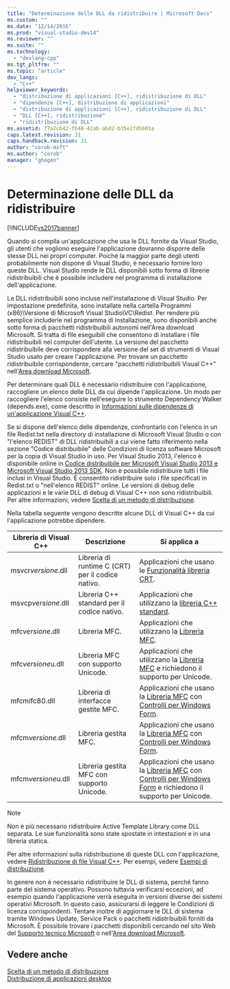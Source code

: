 ```yaml
---
title: "Determinazione delle DLL da ridistribuire | Microsoft Docs"
ms.custom: ""
ms.date: "12/14/2016"
ms.prod: "visual-studio-dev14"
ms.reviewer: ""
ms.suite: ""
ms.technology: 
  - "devlang-cpp"
ms.tgt_pltfrm: ""
ms.topic: "article"
dev_langs: 
  - "C++"
helpviewer_keywords: 
  - "distribuzione di applicazioni [C++], ridistribuzione di DLL"
  - "dipendenze [C++], distribuzione di applicazioni"
  - "distribuzione di applicazioni [C++], ridistribuzione di DLL"
  - "DLL [C++], ridistribuzione"
  - "ridistribuzione di DLL"
ms.assetid: f7a2cb42-fb48-42ab-abd2-b35e2fd5601a
caps.latest.revision: 31
caps.handback.revision: 31
author: "corob-msft"
ms.author: "corob"
manager: "ghogen"
---
```

# Determinazione delle DLL da ridistribuire
[!INCLUDE[vs2017banner](../assembler/inline/includes/vs2017banner.md)]

Quando si compila un'applicazione che usa le DLL fornite da Visual Studio, gli utenti che vogliono eseguire l'applicazione dovranno disporre delle stesse DLL nei propri computer.  Poiché la maggior parte degli utenti probabilmente non dispone di Visual Studio, è necessario fornire loro queste DLL.  Visual Studio rende le DLL disponibili sotto forma di librerie ridistribuibili che è possibile includere nel programma di installazione dell'applicazione.  
  
 Le DLL ridistribuibili sono incluse nell'installazione di Visual Studio.  Per impostazione predefinita, sono installate nella cartella Programmi \(x86\)\\Versione di Microsoft Visual Studio\\VC\\Redist.  Per rendere più semplice includerle nel programma di installazione, sono disponibili anche sotto forma di pacchetti ridistribuibili autonomi nell'Area download Microsoft.  Si tratta di file eseguibili che consentono di installare i file ridistribuibili nel computer dell'utente.  La versione del pacchetto ridistribuibile deve corrispondere alla versione del set di strumenti di Visual Studio usato per creare l'applicazione.  Per trovare un pacchetto ridistribuibile corrispondente, cercare "pacchetti ridistribuibili Visual C\+\+" nell'[Area download Microsoft](http://go.microsoft.com/fwlink/p/?LinkId=158431).  
  
 Per determinare quali DLL è necessario ridistribuire con l'applicazione, raccogliere un elenco delle DLL da cui dipende l'applicazione.  Un modo per raccogliere l'elenco consiste nell'eseguire lo strumento Dependency Walker \(depends.exe\), come descritto in [Informazioni sulle dipendenze di un'applicazione Visual C\+\+](../ide/understanding-the-dependencies-of-a-visual-cpp-application.md).  
  
 Se si dispone dell'elenco delle dipendenze, confrontarlo con l'elenco in un file Redist.txt nella directory di installazione di Microsoft Visual Studio o con "l'elenco REDIST" di DLL ridistribuibili a cui viene fatto riferimento nella sezione "Codice distribuibile" delle Condizioni di licenza software Microsoft per la copia di Visual Studio in uso.  Per Visual Studio 2013, l'elenco è disponibile online in [Codice distribuibile per Microsoft Visual Studio 2013 e Microsoft Visual Studio 2013 SDK](http://go.microsoft.com/fwlink/p/?LinkId=313603).  Non è possibile ridistribuire tutti i file inclusi in Visual Studio. È consentito ridistribuire solo i file specificati in Redist.txt o "nell'elenco REDIST" online. Le versioni di debug delle applicazioni e le varie DLL di debug di Visual C\+\+ non sono ridistribuibili.  Per altre informazioni, vedere [Scelta di un metodo di distribuzione](../ide/choosing-a-deployment-method.md).  
  
 Nella tabella seguente vengono descritte alcune DLL di Visual C\+\+ da cui l'applicazione potrebbe dipendere.  
  
|Libreria di Visual C\+\+|Descrizione|Si applica a|  
|------------------------------|-----------------|------------------|  
|msvcr*versione*.dll|Libreria di runtime C \(CRT\) per il codice nativo.|Applicazioni che usano le [Funzionalità libreria CRT](../c-runtime-library/crt-library-features.md).|  
|msvcp*versione*.dll|Libreria C\+\+ standard per il codice nativo.|Applicazioni che utilizzano la [libreria C\+\+ standard](../standard-library/cpp-standard-library-reference.md).|  
|mfc*versione*.dll|Libreria MFC.|Applicazioni che utilizzano la [Libreria MFC](../mfc/mfc-desktop-applications.md).|  
|mfc*versione*u.dll|Libreria MFC con supporto Unicode.|Applicazioni che utilizzano la [Libreria MFC](../mfc/mfc-desktop-applications.md) e richiedono il supporto per Unicode.|  
|mfcmifc80.dll|Libreria di interfacce gestite MFC.|Applicazioni che usano la [Libreria MFC](../mfc/mfc-desktop-applications.md) con [Controlli per Windows Form](../Topic/Windows%20Forms%20Controls.md).|  
|mfcm*versione*.dll|Libreria gestita MFC.|Applicazioni che usano la [Libreria MFC](../mfc/mfc-desktop-applications.md) con [Controlli per Windows Form](../Topic/Windows%20Forms%20Controls.md).|  
|mfcm*versione*u.dll|Libreria gestita MFC con supporto Unicode.|Applicazioni che usano la [Libreria MFC](../mfc/mfc-desktop-applications.md) con [Controlli per Windows Form](../Topic/Windows%20Forms%20Controls.md) e richiedono il supporto per Unicode.|  
  
> [!NOTE]
>  Non è più necessario ridistribuire Active Template Library come DLL separata.  Le sue funzionalità sono state spostate in intestazioni e in una libreria statica.  
  
 Per altre informazioni sulla ridistribuzione di queste DLL con l'applicazione, vedere [Ridistribuzione di file Visual C\+\+](../ide/redistributing-visual-cpp-files.md).  Per esempi, vedere [Esempi di distribuzione](../ide/deployment-examples.md).  
  
 In genere non è necessario ridistribuire le DLL di sistema, perché fanno parte del sistema operativo.  Possono tuttavia verificarsi eccezioni, ad esempio quando l'applicazione verrà eseguita in versioni diverse dei sistemi operativi Microsoft.  In questo caso, assicurarsi di leggere le Condizioni di licenza corrispondenti.  Tentare inoltre di aggiornare le DLL di sistema tramite Windows Update, Service Pack o pacchetti ridistribuibili forniti da Microsoft.  È possibile trovare i pacchetti disponibili cercando nel sito Web del [Supporto tecnico Microsoft](http://support.microsoft.com/) o nell'[Area download Microsoft](http://go.microsoft.com/fwlink/p/?LinkId=158431).  
  
## Vedere anche  
 [Scelta di un metodo di distribuzione](../ide/choosing-a-deployment-method.md)   
 [Distribuzione di applicazioni desktop](../ide/deploying-native-desktop-applications-visual-cpp.md)
